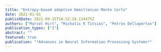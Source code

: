 ```yaml
---
title: "Entropy-based adaptive Hamiltonian Monte Carlo"
date: 2021-01-01
publishDate: 2021-09-15T18:32:18.114475Z
authors: ["Marcel Hirt", "Michalis K Titsias", "Petros Dellaportas"]
publication_types: ["1"]
abstract: ""
featured: true
publication: "*Advances in Neural Information Processing Systems*"
---
```


